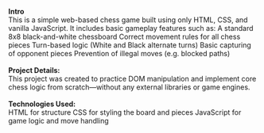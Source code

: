 <b>Intro</b>
<br>
This is a simple web-based chess game built using only HTML, CSS, and vanilla JavaScript. It includes basic gameplay features such as:
A standard 8x8 black-and-white chessboard
Correct movement rules for all chess pieces
Turn-based logic (White and Black alternate turns)
Basic capturing of opponent pieces
Prevention of illegal moves (e.g. blocked paths)
<br>
<br>
<b>Project Details:</b>
<br>
This project was created to practice DOM manipulation and implement core chess logic from scratch—without any external libraries or game engines.
<br>
<br>
<b>Technologies Used:</b>
<br>
HTML for structure
CSS for styling the board and pieces
JavaScript for game logic and move handling
